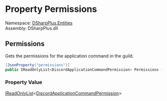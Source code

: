 # Property Permissions

Namespace: [DSharpPlus.Entities](DSharpPlus.Entities.md)  
Assembly: DSharpPlus.dll

## <a id="DSharpPlus_Entities_DiscordGuildApplicationCommandPermissions_Permissions"></a>Permissions

Gets the permissions for the application command in the guild.

```csharp
[JsonProperty("permissions")]
public IReadOnlyList<DiscordApplicationCommandPermission> Permissions { get; }
```

### Property Value

[IReadOnlyList](https://learn.microsoft.com/dotnet/api/system.collections.generic.ireadonlylist\-1)<[DiscordApplicationCommandPermission](DSharpPlus.Entities.DiscordApplicationCommandPermission.md)\>

